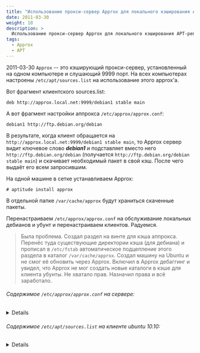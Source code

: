 ```yaml
---
title: "Использование прокси-сервер Approx для локального кэширования APT-репозиториев"
date: 2011-03-30
weight: 10
description: >
  Использование прокси-сервер Approx для локального кэширования APT-репозиториев
tags:
  - Approx
  - APT
---
```


2011-03-30
`Approx` -- это кэширующий прокси-сервер, установленный на одном компьютере и слушающий 9999 порт. На всех компьютерах настроены `/etc/apt/sources.list` на использование этого approx'а.

Вот фрагмент клиентского sources.list:
```
deb http://approx.local.net:9999/debian1 stable main
```

А вот фрагмент настройки аппрокса `/etc/approx/approx.conf`:
```
debian1 http://ftp.debian.org/debian
```

В результате, когда клиент обращается на `http://approx.local.net:9999/debian1 stable main`, то Approx сервер видит ключевое слово ***debian1*** и подставляет вместо него `http://ftp.debian.org/debian` (получается `http://ftp.debian.org/debian stable main`) и скачивает необходимый пакет в свой кэш. После чего выдаёт его всем запросившим.

На одной машине в сетке устанавливаем Approx:
```
# aptitude install approx
```
В отдельной папке `/var/cache/approx` будут храниться скаченные
пакеты.

Перенастраиваем `/etc/approx/approx.conf` на обслуживание локальных дебианов и убунт и перенастраиваем клиентов. Радуемся.

> Была проблема. Создал раздел на винте для кэша аппрокса. Перенёс туда существующие директории кэша (для дебиана) и прописал в `/etc/fstab` автоматическое подцепление этого раздела в каталог `/var/cache/approx`. Создал машину на Ubuntu и не смог её обновить через Approx. Включил в Approx дебаггинг и увидел, что Approx не мог создать новые каталоги в кэше для клиента убунты. Не хватало прав. Назначил права и всё заработало.

###### Содержимое `/etc/approx/approx.conf` на сервере:

<details><p>

```
# Here are some examples of remote repository mappings.
# See http://www.debian.org/mirror/list for mirror sites.

debian http://ftp.debian.org/debian
debian-security http://security.debian.org/debian-security
debian-volatile http://volatile.debian.org/debian-volatile

ubuntu http://ru.archive.ubuntu.com/ubuntu
ubuntu-canonical http://archive.canonical.com/ubuntu
ubuntu-security http://security.ubuntu.com/ubuntu
ubuntu-extras http://extras.ubuntu.com/ubuntu

ppa http://ppa.launchpad.net

# The following are the default parameter values, so there is
# no need to uncomment them unless you want a different value.
# See approx.conf(5) for details.

#$cache /var/cache/approx
#$max_rate unlimited
#$max_redirects 5
#$user approx
#$group approx
#$syslog daemon
#$pdiffs true
#$offline false
#$max_wait 10
#$verbose false
#$debug false
```

</p></details>

###### Содержимое `/etc/apt/sources.list` на клиенте ubuntu 10.10:

<details><p>

```
# deb cdrom:[Ubuntu 10.10 _Maverick Meerkat_ - Release amd64 (20101007)]/ maverick main restricted
# See http://help.ubuntu.com/community/UpgradeNotes for how to upgrade to
# newer versions of the distribution.

deb http://approx.domain.com:9999/ubuntu/ maverick main restricted
deb-src http://approx.domain.com:9999/ubuntu/ maverick main restricted

## Major bug fix updates produced after the final release of the
## distribution.
deb http://approx.domain.com:9999/ubuntu/ maverick-updates main restricted
deb-src http://approx.domain.com:9999/ubuntu/ maverick-updates main restricted

## N.B. software from this repository is ENTIRELY UNSUPPORTED by the Ubuntu
## team. Also, please note that software in universe WILL NOT receive any
## review or updates from the Ubuntu security team.
deb http://approx.domain.com:9999/ubuntu/ maverick universe
deb-src http://approx.domain.com:9999/ubuntu/ maverick universe
deb http://approx.domain.com:9999/ubuntu/ maverick-updates universe
deb-src http://approx.domain.com:9999/ubuntu/ maverick-updates universe

## N.B. software from this repository is ENTIRELY UNSUPPORTED by the Ubuntu
## team, and may not be under a free licence. Please satisfy yourself as to
## your rights to use the software. Also, please note that software in
## multiverse WILL NOT receive any review or updates from the Ubuntu
## security team.
deb http://approx.domain.com:9999/ubuntu/ maverick multiverse
deb-src http://approx.domain.com:9999/ubuntu/ maverick multiverse
deb http://approx.domain.com:9999/ubuntu/ maverick-updates multiverse
deb-src http://approx.domain.com:9999/ubuntu/ maverick-updates multiverse

## Uncomment the following two lines to add software from the 'backports'
## repository.
## N.B. software from this repository may not have been tested as
## extensively as that contained in the main release, although it includes
## newer versions of some applications which may provide useful features.
## Also, please note that software in backports WILL NOT receive any review
## or updates from the Ubuntu security team.
deb http://approx.domain.com:9999/ubuntu/ maverick-backports main restricted universe multiverse
deb-src http://approx.domain.com:9999/ubuntu/ maverick-backports main restricted universe multiverse

## Uncomment the following two lines to add software from Canonical's
## 'partner' repository.
## This software is not part of Ubuntu, but is offered by Canonical and the
## respective vendors as a service to Ubuntu users.
deb http://approx.domain.com:9999/ubuntu-canonical maverick partner
deb-src http://approx.domain.com:9999/ubuntu-canonical maverick partner

## This software is not part of Ubuntu, but is offered by third-party
## developers who want to ship their latest software.
deb http://approx.domain.com:9999/ubuntu-extras maverick main
deb-src http://approx.domain.com:9999/ubuntu-extras maverick main

deb http://approx.domain.com:9999/ubuntu-security maverick-security main restricted
deb-src http://approx.domain.com:9999/ubuntu-security maverick-security main restricted
deb http://approx.domain.com:9999/ubuntu-security maverick-security universe
deb-src http://approx.domain.com:9999/ubuntu-security maverick-security universe
deb http://approx.domain.com:9999/ubuntu-security maverick-security multiverse
deb-src http://approx.domain.com:9999/ubuntu-security maverick-security multiverse
deb http://archive.ubuntu.com/ubuntu maverick restricted multiverse universe main
```

</p></details>
